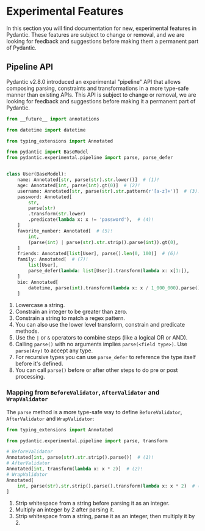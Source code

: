 # Experimental Features

In this section you will find documentation for new, experimental features in Pydantic. These features are subject to change or removal, and we are looking for feedback and suggestions before making them a permanent part of Pydantic.

<!-- TODO: (@sydney-runkle) add link to versioning policy for experimental features -->

## Pipeline API

Pydantic v2.8.0 introduced an experimental "pipeline" API that allows composing parsing, constraints and transformations in a more type-safe manner than existing APIs. This API is subject to change or removal, we are looking for feedback and suggestions before making it a permanent part of Pydantic.

```python
from __future__ import annotations

from datetime import datetime

from typing_extensions import Annotated

from pydantic import BaseModel
from pydantic.experimental.pipeline import parse, parse_defer


class User(BaseModel):
    name: Annotated[str, parse(str).str.lower()]  # (1)!
    age: Annotated[int, parse(int).gt(0)]  # (2)!
    username: Annotated[str, parse(str).str.pattern(r'[a-z]+')]  # (3)!
    password: Annotated[
        str,
        parse(str)
        .transform(str.lower)
        .predicate(lambda x: x != 'password'),  # (4)!
    ]
    favorite_number: Annotated[  # (5)!
        int,
        (parse(int) | parse(str).str.strip().parse(int)).gt(0),
    ]
    friends: Annotated[list[User], parse().len(0, 100)]  # (6)!
    family: Annotated[  # (7)!
        list[User],
        parse_defer(lambda: list[User]).transform(lambda x: x[1:]),
    ]
    bio: Annotated[
        datetime, parse(int).transform(lambda x: x / 1_000_000).parse()  # (8)!
    ]
```

1. Lowercase a string.
2. Constrain an integer to be greater than zero.
3. Constrain a string to match a regex pattern.
4. You can also use the lower level transform, constrain and predicate methods.
5. Use the `|` or `&` operators to combine steps (like a logical OR or AND).
6. Calling `parse()` with no arguments implies `parse(<field type>)`. Use `parse(Any)` to accept any type.
7. For recursive types you can use `parse_defer` to reference the type itself before it's defined.
8. You can call `parse()` before or after other steps to do pre or post processing.

### Mapping from `BeforeValidator`, `AfterValidator` and `WrapValidator`

The `parse` method is a more type-safe way to define `BeforeValidator`, `AfterValidator` and `WrapValidator`:

```python
from typing_extensions import Annotated

from pydantic.experimental.pipeline import parse, transform

# BeforeValidator
Annotated[int, parse(str).str.strip().parse()]  # (1)!
# AfterValidator
Annotated[int, transform(lambda x: x * 2)]  # (2)!
# WrapValidator
Annotated[
    int, parse(str).str.strip().parse().transform(lambda x: x * 2)  # (3)!
]
```

1. Strip whitespace from a string before parsing it as an integer.
2. Multiply an integer by 2 after parsing it.
3. Strip whitespace from a string, parse it as an integer, then multiply it by 2.
